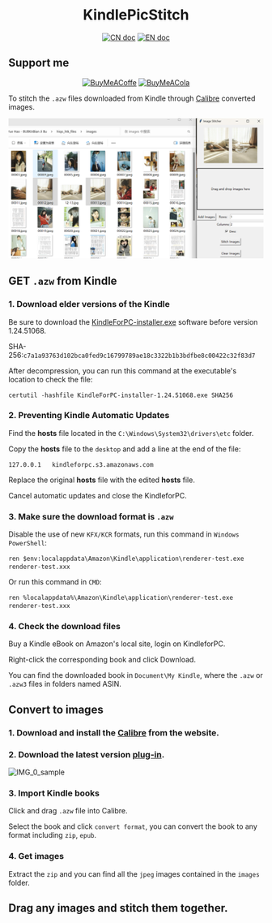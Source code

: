 <h1 align="center">KindlePicStitch</h1>

<p align="center">
<a href="README_CN.md"><img src="https://img.shields.io/badge/文档-中文版-81001E.svg" alt="CN doc"></a>
<a href="README.md"><img src="https://img.shields.io/badge/document-English-002FA7.svg" alt="EN doc"></a>
</p>

## Support me
<div align="center">
  <a href="https://www.buymeacoffee.com/asuka0810"><img src="https://img.shields.io/badge/Buy%20Me%20a%20Coffee-9e3eb2?style=for-the-badge&logo=buy-me-a-coffee&logoColor=fff" alt="BuyMeACoffe"></a>
  <a href="https://afdian.net/a/asuka0810"><img src="https://img.shields.io/badge/🐳爱发电-Support Me-9e3eb2?style=for-the-badge&logoColor=fff" alt="BuyMeACola"></a>
</div>


To stitch the `.azw` files downloaded from Kindle through [Calibre](https://calibre-ebook.com/ja/download_windows) converted images.

![IMG_0_sample](/0_sample.jpg)

## GET `.azw` from Kindle

### 1. Download elder versions of the Kindle
Be sure to download the [KindleForPC-installer.exe](/Software) software before version 1.24.51068.

SHA-256:`c7a1a93763d102bca0fed9c16799789ae18c3322b1b3bdfbe8c00422c32f83d7`

After decompression, you can run this command at the executable's location to check the file:
```console
certutil -hashfile KindleForPC-installer-1.24.51068.exe SHA256
```

### 2. Preventing Kindle Automatic Updates

Find the **hosts** file located in the `C:\Windows\System32\drivers\etc` folder.

Copy the **hosts** file to the `desktop` and add a line at the end of the file:
 
```text
127.0.0.1   kindleforpc.s3.amazonaws.com
``` 
Replace the original **hosts** file with the edited **hosts** file.

Cancel automatic updates and close the KindleforPC.

### 3. Make sure the download format is `.azw` 

Disable the use of new `KFX/KCR` formats, run this command in `Windows PowerShell`:
``` console
ren $env:localappdata\Amazon\Kindle\application\renderer-test.exe renderer-test.xxx
```

Or run this command in `CMD`:
```console
ren %localappdata%\Amazon\Kindle\application\renderer-test.exe renderer-test.xxx
```
### 4. Check the download files

Buy a Kindle eBook on Amazon's local site, login on KindleforPC.

Right-click the corresponding book and click Download.

You can find the downloaded book in `Document\My Kindle`, where the `.azw` or `.azw3` files in folders named ASIN.

## Convert to images

### 1. Download and install the [Calibre](https://calibre-ebook.com/ja/download_windows) from the website.

### 2. Download the latest version [plug-in](https://github.com/noDRM/DeDRM_tools/releases/tag/v10.0.3).

![IMG_0_sample](/plug-in.jpg1)

### 3. Import Kindle books

Click and drag `.azw` file into Calibre.

Select the book and click `convert format`, you can convert the book to any format including `zip`, `epub`.

### 4. Get images

Extract the `zip` and you can find all the `jpeg` images contained in the `images` folder.

## Drag any images and stitch them together. 
